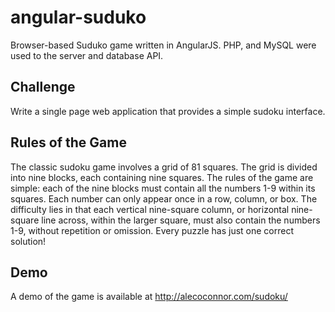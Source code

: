 # angular-suduko
Browser-based Suduko game written in AngularJS. PHP, and MySQL were used to the server and database API.

## Challenge
Write a single page web application that provides a simple sudoku interface.

## Rules of the Game
The classic sudoku game involves a grid of 81 squares. The grid is divided into nine blocks, each containing nine squares.
The rules of the game are simple: each of the nine blocks must contain all the numbers 1-9 within its squares. Each number can only appear once in a row, column, or box.
The difficulty lies in that each vertical nine-square column, or horizontal nine-square line across, within the larger square, must also contain the numbers 1-9, without repetition or omission.
Every puzzle has just one correct solution!

## Demo
A demo of the game is available at http://alecoconnor.com/sudoku/
